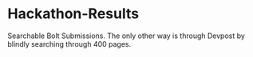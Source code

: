 # Hackathon-Results
Searchable Bolt Submissions. The only other way is through Devpost by blindly searching through 400 pages. 
